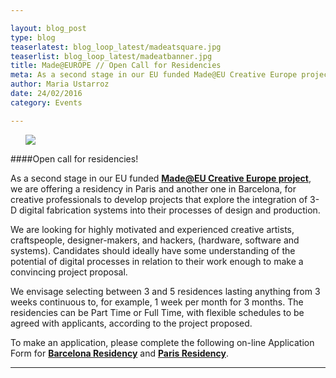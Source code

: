 ```yaml
---

layout: blog_post
type: blog
teaserlatest: blog_loop_latest/madeatsquare.jpg
teaserlist: blog_loop_latest/madeatbanner.jpg
title: Made@EUROPE // Open Call for Residencies
meta: As a second stage in our EU funded Made@EU Creative Europe project, we are offering a residency for creative professionals in Paris and Barcelona.
author: Maria Ustarroz
date: 24/02/2016
category: Events

---
```


<ul><img src= "http://www.fablabbcn.org/img/blog/blog_loop_latest/madeatbanner.jpg" align="middle"> </img></ul>

####Open call for residencies!

As a second stage in our EU funded **[Made@EU Creative Europe project](https://madeat.eu/)**, we are offering a residency in Paris and another one in Barcelona, for creative professionals to develop projects that explore the integration of 3-D digital fabrication systems into their processes of design and production.

We are looking for highly motivated and experienced creative artists, craftspeople, designer-makers, and hackers, (hardware, software and systems). Candidates should ideally have some understanding of the potential of digital processes in relation to their work enough to make a convincing project proposal.

We envisage selecting between 3 and 5 residences lasting anything from 3 weeks continuous to, for example, 1 week per month for 3 months. The residencies can be Part Time or Full Time, with flexible schedules to be agreed with applicants, according to the project proposed. 

To make an application, please complete the following on-line Application Form for **[Barcelona Residency](https://madeat.eu/residency_applications/new?locale=en&venue=barcelona)** and **[Paris Residency](https://madeat.eu/residency_applications/new?locale=en&venue=paris)**. 
<br>


---
